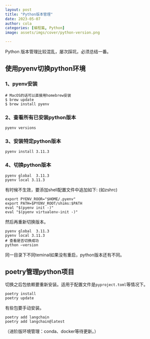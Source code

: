 ```yaml
---
layout: post
title: "Python版本管理"
date: 2023-05-07
author: cola
categories: [编程篇, Python]
image: assets/imgs/cover/python-version.png

---
```


Python 版本管理比较混乱，屡次踩坑，必须总结一番。


## 使用pyenv切换python环境

### 1、pyenv安装
```shell
# MacOS的话可以直接用homebrew安装
$ brew update
$ brew install pyenv 
```

### 2、查看所有已安装python版本
```shell
pyenv versions
```

### 3、安装特定python版本
```shell
pyenv install 3.11.3
```

### 4、切换python版本
```shell
pyenv global  3.11.3
pyenv local 3.11.3
```

有时候不生效，要添加shell配置文件中追加如下: (如zshrc)
```shell
export PYENV_ROOR="$HOME/.pyenv"
export PATH=$PYENV_ROOT/shims:$PATH
eval "$(pyenv init -)"
eval "$(pyenv virtualenv-init -)"
```
然后再重新切换版本。

```shell
pyenv global  3.11.3
pyenv local 3.11.3
# 查看是否切换成功
python —version
```

同一目录下不同teminal如果没有重启，python版本还有不同。

## poetry管理python项目

切换之后包依赖要重新安装。适用于配置文件是`pyproject.toml`等情况下。

```shell
poetry install
poetry update
```

有些包要手动安装。

```shell
poetry add langchain
poetry add langchain@latest
```


（进阶版环境管理：conda、docker等待更新。）

